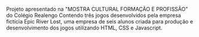 Projeto apresentado na "MOSTRA CULTURAL FORMAÇÃO E PROFISSÃO" do Colégio Realengo
Contendo três jogos desenvolvidos pela empresa fictícia Epic River Lost, uma empresa de seis alunos criada para produção e desenvolvimento dos jogos utilizando HTML, CSS e Javascript.
